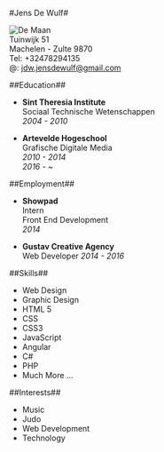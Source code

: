 #Jens De Wulf#

![De Maan](http://i.imgur.com/JfAASVH.jpg "Jens De Wulf")  
Tuinwijk 51  
Machelen - Zulte 9870  
Tel: +32478294135  
@: [jdw.jensdewulf@gmail.com](mailto:jdw.jensdewulf@gmail.com "Get in touch")


##Education##

* **Sint Theresia Institute**  
Sociaal Technische Wetenschappen  
_2004 - 2010_  

* **Artevelde Hogeschool**  
Grafische Digitale Media  
_2010 - 2014_  
_2016 - ~_

##Employment##

* **Showpad**  
Intern  
Front End Development  
_2014_

* **Gustav Creative Agency**  
Web Developer
_2014 - 2016_


##Skills##

* Web Design
* Graphic Design
* HTML 5
* CSS
* CSS3
* JavaScript
* Angular
* C\#
* PHP
* Much More ...


##Interests##
* Music
* Judo
* Web Development
* Technology